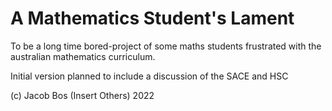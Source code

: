 # A Mathematics Student's Lament
To be a long time bored-project of some maths students frustrated with the australian mathematics curriculum.

Initial version planned to include a discussion of the SACE and HSC

(c) Jacob Bos (Insert Others) 2022
